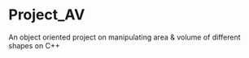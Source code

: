 # Project_AV
An object oriented project on manipulating area &amp; volume of different shapes on C++
